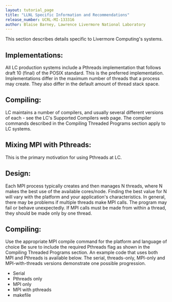 ```yaml
---
layout: tutorial_page 
title: "LLNL Specific Information and Recommendations"
release_number: UCRL-MI-133316
author: Blaise Barney, Lawrence Livermore National Laboratory
---
```

This section describes details specific to Livermore Computing's systems.

## Implementations:

All LC production systems include a Pthreads implementation that follows draft 10 (final) of the POSIX standard. This is the preferred implementation.
Implementations differ in the maximum number of threads that a process may create. They also differ in the default amount of thread stack space.

## Compiling:

LC maintains a number of compilers, and usually several different versions of each - see the LC's Supported Compilers web page.
The compiler commands described in the Compiling Threaded Programs section apply to LC systems.

## Mixing MPI with Pthreads:

This is the primary motivation for using Pthreads at LC.

## Design:

Each MPI process typically creates and then manages N threads, where N makes the best use of the available cores/node.
Finding the best value for N will vary with the platform and your application's characteristics.
In general, there may be problems if multiple threads make MPI calls. The program may fail or behave unexpectedly. If MPI calls must be made from within a thread, they should be made only by one thread.

## Compiling:

Use the appropriate MPI compile command for the platform and language of choice
Be sure to include the required Pthreads flag as shown in the Compiling Threaded Programs section.
An example code that uses both MPI and Pthreads is available below. The serial, threads-only, MPI-only and MPI-with-threads versions demonstrate one possible progression.

* Serial
* Pthreads only
* MPI only
* MPI with pthreads
* makefile
